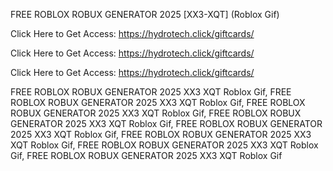FREE ROBLOX ROBUX GENERATOR 2025 [XX3-XQT] (Roblox Gif)

Click Here to Get Access: https://hydrotech.click/giftcards/

Click Here to Get Access: https://hydrotech.click/giftcards/

Click Here to Get Access: https://hydrotech.click/giftcards/

FREE ROBLOX ROBUX GENERATOR 2025 XX3 XQT Roblox Gif, FREE ROBLOX ROBUX GENERATOR 2025 XX3 XQT Roblox Gif, FREE ROBLOX ROBUX GENERATOR 2025 XX3 XQT Roblox Gif, FREE ROBLOX ROBUX GENERATOR 2025 XX3 XQT Roblox Gif, FREE ROBLOX ROBUX GENERATOR 2025 XX3 XQT Roblox Gif, FREE ROBLOX ROBUX GENERATOR 2025 XX3 XQT Roblox Gif, FREE ROBLOX ROBUX GENERATOR 2025 XX3 XQT Roblox Gif, FREE ROBLOX ROBUX GENERATOR 2025 XX3 XQT Roblox Gif
